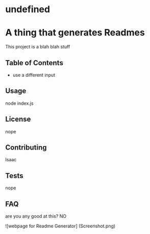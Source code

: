 # undefined
# A thing that generates Readmes

This project is a blah blah stuff

## Table of Contents 
* use a different input

## Usage 
node index.js

## License 
nope

## Contributing 
Isaac

## Tests 
nope

## FAQ 
are you any good at this? NO

![webpage for Readme Generator]
(Screenshot.png)